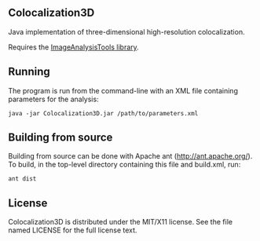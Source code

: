 ## Colocalization3D

Java implementation of three-dimensional high-resolution colocalization.

Requires the [ImageAnalysisTools library](http://cjfuller.github.com/imageanalysistools).

## Running

The program is run from the command-line with an XML file containing parameters for the analysis:

    java -jar Colocalization3D.jar /path/to/parameters.xml


## Building from source

Building from source can be done with Apache ant (http://ant.apache.org/).  To build, in the top-level directory containing this file and build.xml, run:

    ant dist

## License

Colocalization3D is distributed under the MIT/X11 license.  See the file named LICENSE for the full license text.
